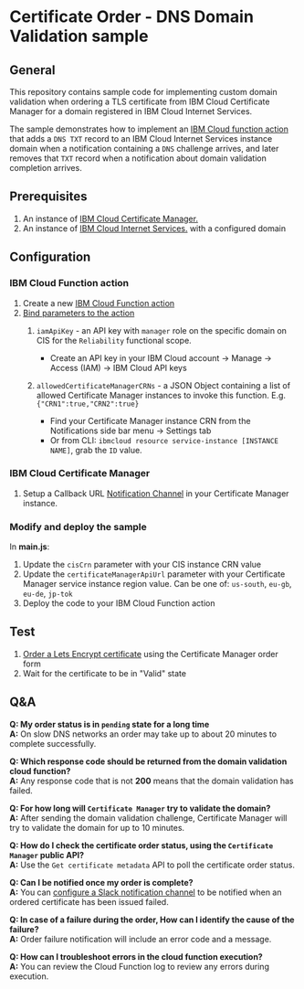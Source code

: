 # Certificate Order - DNS Domain Validation sample
## General
This repository contains sample code for implementing custom domain validation when ordering a TLS certificate from IBM Cloud Certificate Manager for a domain registered in IBM Cloud Internet Services.  

The sample demonstrates how to implement an [IBM Cloud function action](https://cloud.ibm.com/openwhisk) that adds a `DNS TXT` record to an IBM Cloud Internet Services instance domain when a notification containing a `DNS` challenge arrives, and later removes that `TXT` record when a notification about domain validation completion arrives.

## Prerequisites
 
1. An instance of [IBM Cloud Certificate Manager.](https://cloud.ibm.com/docs/services/certificate-manager)
2. An instance of [IBM Cloud Internet Services.](https://cloud.ibm.com/docs/infrastructure/cis) with a configured domain

## Configuration
### IBM Cloud Function action
1. Create a new [IBM Cloud Function action](https://cloud.ibm.com/docs/openwhisk/index.html#openwhisk_start_hello_world)
2. [Bind parameters to the action](https://cloud.ibm.com/docs/openwhisk/parameters.html#default-params-action) 
    1. `iamApiKey` - an API key with `manager` role on the specific domain on CIS for the `Reliability` functional scope.
    
        * Create an API key in your IBM Cloud account -> Manage -> Access (IAM) -> IBM Cloud API keys
    2. `allowedCertificateManagerCRNs`  - a JSON Object containing a list of allowed Certificate Manager instances to invoke this function.
        E.g. `{"CRN1":true,"CRN2":true}` 
        
        * Find your Certificate Manager instance CRN from the Notifications side bar menu -> Settings tab
        * Or from CLI: `ibmcloud resource service-instance [INSTANCE NAME]`, grab the `ID` value.

### IBM Cloud Certificate Manager
1. Setup a Callback URL [Notification Channel](https://cloud.ibm.com/docs/services/certificate-manager?topic=certificate-manager-configuring-notifications#callback) in your Certificate Manager instance.

### Modify and deploy the sample
In **main.js**:
1. Update the `cisCrn` parameter with your CIS instance CRN value
2. Update the `certificateManagerApiUrl` parameter with your Certificate Manager service instance region value. Can be one of: `us-south`, `eu-gb`, `eu-de`, `jp-tok`
3. Deploy the code to your IBM Cloud Function action
 
## Test
1. [Order a Lets Encrypt certificate](https://cloud.ibm.com/docs/services/certificate-manager?topic=certificate-manager-managing-certificates-from-the-dashboard#importing-a-certificate) using the Certificate Manager order form
2. Wait for the certificate to be in "Valid" state

## Q&A
**Q: My order status is in `pending` state for a long time**   
**A:** On slow DNS networks an order may take up to about 20 minutes to complete successfully.

**Q: Which response code should be returned from the domain validation cloud function?**  
**A:** Any response code that is not **200** means that the domain validation has failed.

**Q: For how long will `Certificate Manager` try to validate the domain?**  
**A:** After sending the domain validation challenge, Certificate Manager will try to validate the domain for up to 10 minutes.

**Q: How do I check the certificate order status, using the `Certificate Manager` public API?**  
**A:** Use the `Get certificate metadata` API to poll the certificate order status.

**Q: Can I be notified once my order is complete?**  
**A:** You can [configure a Slack notification channel](https://cloud.ibm.com/docs/services/certificate-manager?topic=certificate-manager-configuring-notifications#configuring-notifications) to be notified when an ordered certificate has been issued failed.

**Q: In case of a failure during the order, How can I identify the cause of the failure?**  
**A:** Order failure notification will include an error code and a message.

**Q: How can I troubleshoot errors in the cloud function execution?**  
**A:** You can review the Cloud Function log to review any errors during execution.

